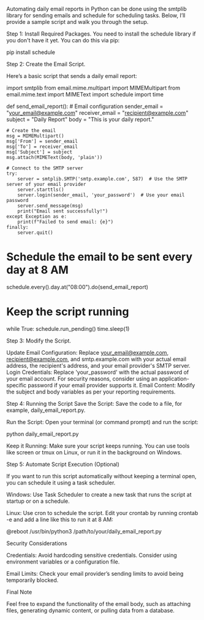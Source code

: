 Automating daily email reports in Python can be done using the smtplib library for sending emails and schedule for scheduling tasks. Below, I’ll provide a sample script and walk you through the setup.

Step 1: Install Required Packages.
You need to install the schedule library if you don't have it yet. You can do this via pip:

pip install schedule

Step 2: Create the Email Script.

Here’s a basic script that sends a daily email report:

import smtplib
from email.mime.multipart import MIMEMultipart
from email.mime.text import MIMEText
import schedule
import time

def send_email_report():
    # Email configuration
    sender_email = "your_email@example.com"
    receiver_email = "recipient@example.com"
    subject = "Daily Report"
    body = "This is your daily report."

    # Create the email
    msg = MIMEMultipart()
    msg['From'] = sender_email
    msg['To'] = receiver_email
    msg['Subject'] = subject
    msg.attach(MIMEText(body, 'plain'))

    # Connect to the SMTP server
    try:
        server = smtplib.SMTP('smtp.example.com', 587)  # Use the SMTP server of your email provider
        server.starttls()
        server.login(sender_email, 'your_password')  # Use your email password
        server.send_message(msg)
        print("Email sent successfully!")
    except Exception as e:
        print(f"Failed to send email: {e}")
    finally:
        server.quit()

# Schedule the email to be sent every day at 8 AM
schedule.every().day.at("08:00").do(send_email_report)

# Keep the script running
while True:
    schedule.run_pending()
    time.sleep(1)


Step 3: Modify the Script.

Update Email Configuration: Replace your_email@example.com, recipient@example.com, and smtp.example.com with your actual email address, the recipient's address, and your email provider's SMTP server.
Login Credentials: Replace 'your_password' with the actual password of your email account. For security reasons, consider using an application-specific password if your email provider supports it.
Email Content: Modify the subject and body variables as per your reporting requirements.

Step 4: Running the Script
Save the Script: Save the code to a file, for example, daily_email_report.py.

Run the Script: Open your terminal (or command prompt) and run the script:

python daily_email_report.py

Keep it Running: Make sure your script keeps running. You can use tools like screen or tmux on Linux, or run it in the background on Windows.

Step 5: Automate Script Execution (Optional)

If you want to run this script automatically without keeping a terminal open, you can schedule it using a task scheduler.

Windows: Use Task Scheduler to create a new task that runs the script at startup or on a schedule.

Linux: Use cron to schedule the script. Edit your crontab by running crontab -e and add a line like this to run it at 8 AM:

@reboot /usr/bin/python3 /path/to/your/daily_email_report.py

Security Considerations

Credentials: Avoid hardcoding sensitive credentials. Consider using environment variables or a configuration file.

Email Limits: Check your email provider’s sending limits to avoid being temporarily blocked.

Final Note

Feel free to expand the functionality of the email body, such as attaching files, generating dynamic content, or pulling data from a database.
